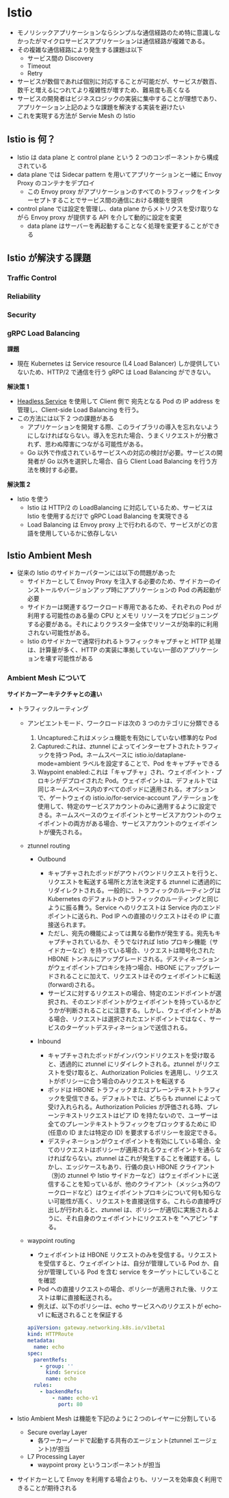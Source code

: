 # Istio

- モノリシックアプリケーションならシンプルな通信経路のため特に意識しなかったがマイクロサービスアプリケーションは通信経路が複雑である。
- その複雑な通信経路により発生する課題は以下
  - サービス間の Discovery
  - Timeout
  - Retry
- サービスが数個であれば個別に対応することが可能だが、サービスが数百、数千と増えるにつれてより複雑性が増すため、難易度も高くなる
- サービスの開発者はビジネスロジックの実装に集中することが理想であり、アプリケーション上記のような課題を解決する実装を避けたい
- これを実現する方法が Servie Mesh の Istio

## Istio is 何？

- Istio は data plane と control plane という 2 つのコンポーネントから構成されている
- data plane では Sidecar pattern を用いてアプリケーションと一緒に Envoy Proxy のコンテナをデプロイ
  - この Envoy proxy がアプリケーションのすべてのトラフィックをインターセプトすることでサービス間の通信における機能を提供
- control plane では設定を管理し、data plane からメトリクスを受け取りながら Envoy proxy が提供する API を介して動的に設定を変更
  - data plane はサーバーを再起動することなく処理を変更することができる

## Istio が解決する課題

### Traffic Control

### Reliability

### Security

### gRPC Load Balancing

**課題**

- 現在 Kubernetes は Service resource (L4 Load Balancer) しか提供していないため、HTTP/2 で通信を行う gRPC は Load Balancing ができない。

**解決策 1**

- [Headless Service](https://kubernetes.io/docs/concepts/services-networking/service/#headless-services) を使用して Client 側で 宛先となる Pod の IP address を管理し、Client-side Load Balancing を行う。
- この方法には以下 2 つの課題がある
  - アプリケーションを開発する際、このライブラリの導入を忘れないようにしなければならない。導入を忘れた場合、うまくリクエストが分散されず、思わぬ障害につながる可能性がある。
  - Go 以外で作成されているサービスへの対応の検討が必要。サービスの開発者が Go 以外を選択した場合、自ら Client Load Balancing を行う方法を検討する必要。

**解決策 2**

- Istio を使う
  - Istio は HTTP/2 の LoadBalancing に対応しているため、サービスは Istio を使用するだけで gRPC Load Balancing を実現できる
  - Load Balancing は Envoy proxy 上で行われるので、サービスがどの言語を使用しているかに依存しない

## Istio Ambient Mesh

- 従来の Istio のサイドカーパターンには以下の問題があった
  - サイドカーとして Envoy Proxy を注入する必要のため、サイドカーのインストールやバージョンアップ時にアプリケーションの Pod の再起動が必要
  - サイドカーは関連するワークロード専用であるため、それぞれの Pod が利用する可能性のある量の CPU とメモリ リソースをプロビジョニングする必要がある。それによりクラスター全体でリソースが効率的に利用されない可能性がある。
  - Istio のサイドカーで通常行われるトラフィックキャプチャと HTTP 処理は、計算量が多く、HTTP の実装に準拠していない一部のアプリケーションを壊す可能性がある

### Ambient Mesh について

**サイドカーアーキテクチャとの違い**

- トラフィックルーティング

  - アンビエントモード、ワークロードは次の 3 つのカテゴリに分類できる

    1. Uncaptured:これはメッシュ機能を有効にしていない標準的な Pod
    2. Captured:これは、ztunnel によってインターセプトされたトラフィックを持つ Pod。ネームスペースに istio.io/dataplane-mode=ambient ラベルを設定することで、Pod をキャプチャできる
    3. Waypoint enabled:これは「キャプチャ」され、ウェイポイント・プロキシがデプロイされた Pod。ウェイポイントは、デフォルトでは同じネームスペース内のすべてのポッドに適用される。オプションで、ゲートウェイの istio.io/for-service-account アノテーションを使用して、特定のサービスアカウントのみに適用するように設定できる。ネームスペースのウェイポイントとサービスアカウントのウェイポイントの両方がある場合、サービスアカウントのウェイポイントが優先される。

  - ztunnel routing

    - Outbound

      - キャプチャされたポッドがアウトバウンドリクエストを行うと、リクエストを転送する場所と方法を決定する ztunnel に透過的にリダイレクトされる。一般的に、トラフィックのルーティングは Kubernetes のデフォルトのトラフィックのルーティングと同じように振る舞う。Service へのリクエストは Service 内のエンドポイントに送られ、Pod IP への直接のリクエストはその IP に直接送られます。
      - ただし、宛先の機能によっては異なる動作が発生する。宛先もキャプチャされているか、そうでなければ Istio プロキシ機能（サイドカーなど）を持っている場合、リクエストは暗号化された HBONE トンネルにアップグレードされる。デスティネーションがウェイポイントプロキシを持つ場合、HBONE にアップグレードされることに加えて、リクエストはそのウェイポイントに転送(forward)される。
      - サービスに対するリクエストの場合、特定のエンドポイントが選択され、そのエンドポイントがウェイポイントを持っているかどうかが判断されることに注意する。しかし、ウェイポイントがある場合、リクエストは選択されたエンドポイントではなく、サービスのターゲットデスティネーションで送信される。

    - Inbound
      - キャプチャされたポッドがインバウンドリクエストを受け取ると、透過的に ztunnel にリダイレクトされる。ztunnel がリクエストを受け取ると、Authorization Policies を適用し、リクエストがポリシーに合う場合のみリクエストを転送する
      - ポッドは HBONE トラフィックまたはプレーンテキストトラフィックを受信できる。デフォルトでは、どちらも ztunnel によって受け入れられる。Authorization Policies が評価される時、プレーンテキストリクエストはピア ID を持たないので、ユーザーは全てのプレーンテキストトラフィックをブロックするために ID (任意の ID または特定の ID) を要求するポリシーを設定できる。
      - デスティネーションがウェイポイントを有効にしている場合、全てのリクエストはポリシーが適用されるウェイポイントを通らなければならない。ztunnel はこれが発生することを確認する。しかし、エッジケースもあり、行儀の良い HBONE クライアント（別の ztunnel や Istio サイドカーなど）はウェイポイントに送信することを知っているが、他のクライアント（メッシュ外のワークロードなど）はウェイポイントプロキシについて何も知らない可能性が高く、リクエストを直接送信する。これらの直接呼び出しが行われると、ztunnel は、ポリシーが適切に実施されるように、それ自身のウェイポイントにリクエストを "ヘアピン "する。

  - waypoint routing
    - ウェイポイントは HBONE リクエストのみを受信する。リクエストを受信すると、ウェイポイントは、自分が管理している Pod か、自分が管理している Pod を含む service をターゲットにしていることを確認
    - Pod への直接リクエストの場合、ポリシーが適用された後、リクエストは単に直接転送される。
    - 例えば、以下のポリシーは、echo サービスへのリクエストが echo-v1 に転送されることを保証する
    ```yaml
    apiVersion: gateway.networking.k8s.io/v1beta1
    kind: HTTPRoute
    metadata:
      name: echo
    spec:
      parentRefs:
        - group: ''
          kind: Service
          name: echo
      rules:
        - backendRefs:
            - name: echo-v1
              port: 80
    ```

- Istio Ambient Mesh は機能を下記のように２つのレイヤーに分割している
  - Secure overlay Layer
    - 各ワーカーノードで起動する共有のエージェント(ztunnel エージェント)が担当
  - L7 Processing Layer
    - waypoint proxy というコンポーネントが担当
- サイドカーとして Envoy を利用する場合よりも、リソースを効率良く利用できることが期待される
